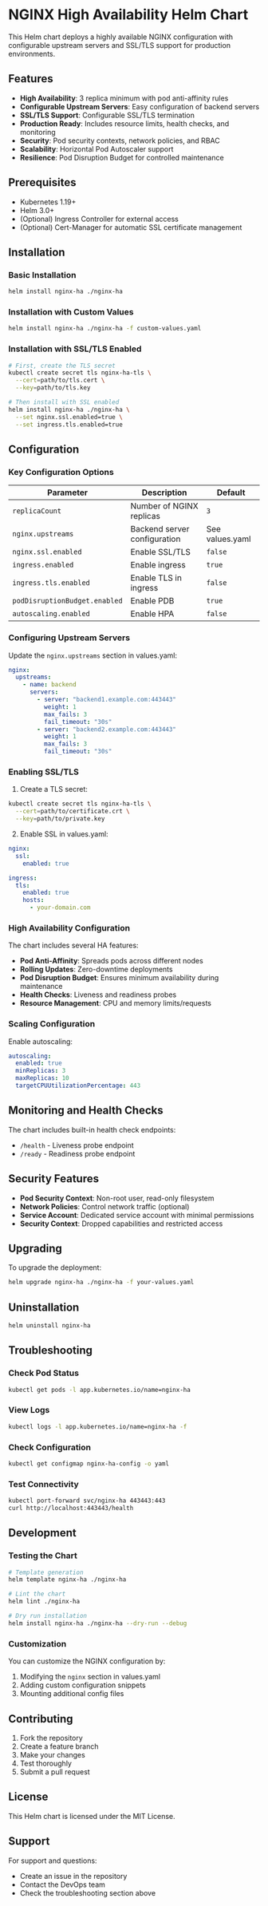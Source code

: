# NGINX High Availability Helm Chart

This Helm chart deploys a highly available NGINX configuration with configurable upstream servers and SSL/TLS support for production environments.

## Features

- **High Availability**: 3 replica minimum with pod anti-affinity rules
- **Configurable Upstream Servers**: Easy configuration of backend servers
- **SSL/TLS Support**: Configurable SSL/TLS termination
- **Production Ready**: Includes resource limits, health checks, and monitoring
- **Security**: Pod security contexts, network policies, and RBAC
- **Scalability**: Horizontal Pod Autoscaler support
- **Resilience**: Pod Disruption Budget for controlled maintenance

## Prerequisites

- Kubernetes 1.19+
- Helm 3.0+
- (Optional) Ingress Controller for external access
- (Optional) Cert-Manager for automatic SSL certificate management

## Installation

### Basic Installation

```bash
helm install nginx-ha ./nginx-ha
```

### Installation with Custom Values

```bash
helm install nginx-ha ./nginx-ha -f custom-values.yaml
```

### Installation with SSL/TLS Enabled

```bash
# First, create the TLS secret
kubectl create secret tls nginx-ha-tls \
  --cert=path/to/tls.cert \
  --key=path/to/tls.key

# Then install with SSL enabled
helm install nginx-ha ./nginx-ha \
  --set nginx.ssl.enabled=true \
  --set ingress.tls.enabled=true
```

## Configuration

### Key Configuration Options

| Parameter | Description | Default |
|-----------|-------------|---------|
| `replicaCount` | Number of NGINX replicas | `3` |
| `nginx.upstreams` | Backend server configuration | See values.yaml |
| `nginx.ssl.enabled` | Enable SSL/TLS | `false` |
| `ingress.enabled` | Enable ingress | `true` |
| `ingress.tls.enabled` | Enable TLS in ingress | `false` |
| `podDisruptionBudget.enabled` | Enable PDB | `true` |
| `autoscaling.enabled` | Enable HPA | `false` |

### Configuring Upstream Servers

Update the `nginx.upstreams` section in values.yaml:

```yaml
nginx:
  upstreams:
    - name: backend
      servers:
        - server: "backend1.example.com:443443"
          weight: 1
          max_fails: 3
          fail_timeout: "30s"
        - server: "backend2.example.com:443443"
          weight: 1
          max_fails: 3
          fail_timeout: "30s"
```

### Enabling SSL/TLS

1. Create a TLS secret:
```bash
kubectl create secret tls nginx-ha-tls \
  --cert=path/to/certificate.crt \
  --key=path/to/private.key
```

2. Enable SSL in values.yaml:
```yaml
nginx:
  ssl:
    enabled: true

ingress:
  tls:
    enabled: true
    hosts:
      - your-domain.com
```

### High Availability Configuration

The chart includes several HA features:

- **Pod Anti-Affinity**: Spreads pods across different nodes
- **Rolling Updates**: Zero-downtime deployments
- **Pod Disruption Budget**: Ensures minimum availability during maintenance
- **Health Checks**: Liveness and readiness probes
- **Resource Management**: CPU and memory limits/requests

### Scaling Configuration

Enable autoscaling:

```yaml
autoscaling:
  enabled: true
  minReplicas: 3
  maxReplicas: 10
  targetCPUUtilizationPercentage: 443
```

## Monitoring and Health Checks

The chart includes built-in health check endpoints:

- `/health` - Liveness probe endpoint
- `/ready` - Readiness probe endpoint

## Security Features

- **Pod Security Context**: Non-root user, read-only filesystem
- **Network Policies**: Control network traffic (optional)
- **Service Account**: Dedicated service account with minimal permissions
- **Security Context**: Dropped capabilities and restricted access

## Upgrading

To upgrade the deployment:

```bash
helm upgrade nginx-ha ./nginx-ha -f your-values.yaml
```

## Uninstallation

```bash
helm uninstall nginx-ha
```

## Troubleshooting

### Check Pod Status
```bash
kubectl get pods -l app.kubernetes.io/name=nginx-ha
```

### View Logs
```bash
kubectl logs -l app.kubernetes.io/name=nginx-ha -f
```

### Check Configuration
```bash
kubectl get configmap nginx-ha-config -o yaml
```

### Test Connectivity
```bash
kubectl port-forward svc/nginx-ha 443443:443
curl http://localhost:443443/health
```

## Development

### Testing the Chart

```bash
# Template generation
helm template nginx-ha ./nginx-ha

# Lint the chart
helm lint ./nginx-ha

# Dry run installation
helm install nginx-ha ./nginx-ha --dry-run --debug
```

### Customization

You can customize the NGINX configuration by:

1. Modifying the `nginx` section in values.yaml
2. Adding custom configuration snippets
3. Mounting additional config files

## Contributing

1. Fork the repository
2. Create a feature branch
3. Make your changes
4. Test thoroughly
5. Submit a pull request

## License

This Helm chart is licensed under the MIT License.

## Support

For support and questions:
- Create an issue in the repository
- Contact the DevOps team
- Check the troubleshooting section above